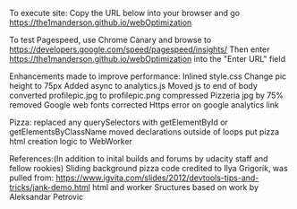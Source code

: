 To execute site:
Copy the URL below into your browser and go
https://the1manderson.github.io/webOptimization

To test Pagespeed, use Chrome Canary and browse to https://developers.google.com/speed/pagespeed/insights/
Then enter https://the1manderson.github.io/webOptimization into the "Enter URL" field


Enhancements made to improve performance:
Inlined style.css
Change pic height to 75px
Added async to analytics.js
Moved js to end of body
converted profilepic.jpg to profilepic.png
compressed Pizzeria jpg by 75%
removed Google web fonts
corrected Https error on google analytics link

Pizza:
replaced any querySelectors with getElementById or getElementsByClassName
moved declarations outside of loops
put pizza html creation logic to WebWorker


References:(In addition to inital builds and forums by udacity staff and fellow rookies)
Sliding background pizza code credited to Ilya Grigorik, was pulled from: https://www.igvita.com/slides/2012/devtools-tips-and-tricks/jank-demo.html
html and worker Sructures based on work by Aleksandar Petrovic


